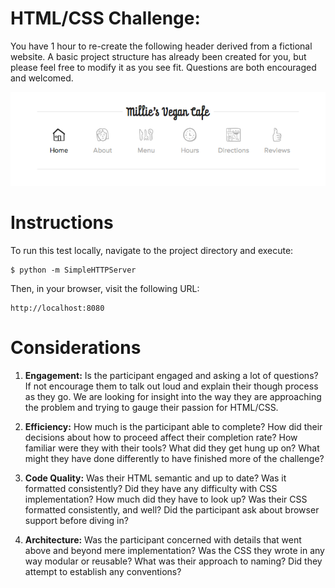 # HTML/CSS Challenge: 

You have 1 hour to re-create the following header derived from a fictional website. A basic project structure has already been created for you, but please feel free to modify it as you see fit. Questions are  both encouraged and welcomed.  
  
![Please recreate this mockup](/images/mockup.png)

# Instructions

To run this test locally, navigate to the project directory and execute: 

    $ python -m SimpleHTTPServer

Then, in your browser, visit the following URL:

    http://localhost:8080
  
# Considerations

1. __Engagement:__
Is the participant engaged and asking a lot of questions? If not encourage them to talk out loud and explain their though process as they go. We are looking for insight into the way they are approaching the problem and trying to gauge their passion for HTML/CSS. 

2. __Efficiency:__
How much is the participant able to complete? How did their decisions about how to proceed affect their completion rate? How  familiar were they with their tools? What did they get hung up on? What might they have done differently to have finished more of the challenge?

3. __Code Quality:__
Was their HTML semantic and up to date? Was it formatted consistently? Did they have any difficulty with CSS implementation? How much did they have to look up? Was their CSS  formatted consistently, and well? Did the participant ask about browser support before diving in? 

4. __Architecture:__ 
Was the participant concerned with details that went above and beyond mere implementation? Was the CSS they wrote in any way modular or reusable? What was their approach to naming? Did they  attempt to establish any conventions? 

